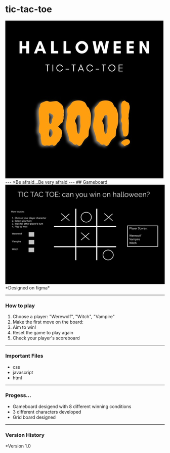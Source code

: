 # tic-tac-toe
<img src="images/HalloweenLogo.jpg" alt="Halloween Tic-tac-toe"/>
---
 >Be afraid...Be very afraid
---
## Gameboard
<img src="images/TicTacToe (2).png" alt="TicTacToe board"/>
*Designed on figma*

---
### How to play
1. Choose a player: "Werewolf", "Witch", "Vampire"
2. Make the first move on the board:
3. Aim to win!
4. Reset the game to play again
5. Check your player's scoreboard

---
### Important Files
* css
* javascript
* html

---
### Progess...
* Gameboard desigend with 8 different winning conditions
* 3 different characters developed
* Grid board designed

---
### Version History
*Version 1.0
